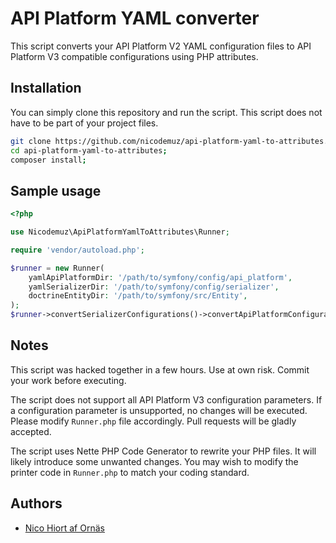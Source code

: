 # API Platform YAML converter

This script converts your API Platform V2 YAML configuration files to API Platform V3 compatible configurations using PHP attributes.

## Installation

You can simply clone this repository and run the script. This script does not have to be part of your project files.

```bash
git clone https://github.com/nicodemuz/api-platform-yaml-to-attributes.git;
cd api-platform-yaml-to-attributes;
composer install;
```

## Sample usage

```php
<?php

use Nicodemuz\ApiPlatformYamlToAttributes\Runner;

require 'vendor/autoload.php';

$runner = new Runner(
    yamlApiPlatformDir: '/path/to/symfony/config/api_platform',
    yamlSerializerDir: '/path/to/symfony/config/serializer',
    doctrineEntityDir: '/path/to/symfony/src/Entity',
);
$runner->convertSerializerConfigurations()->convertApiPlatformConfigurations();
```

## Notes

This script was hacked together in a few hours. Use at own risk. Commit your work before executing.

The script does not support all API Platform V3 configuration parameters. If a configuration parameter is unsupported, no changes will be executed. Please modify `Runner.php` file accordingly. Pull requests will be gladly accepted.

The script uses Nette PHP Code Generator to rewrite your PHP files. It will likely introduce some unwanted changes. You may wish to modify the printer code in `Runner.php` to match your coding standard.

## Authors

* [Nico Hiort af Ornäs](https://github.com/nicodemuz)